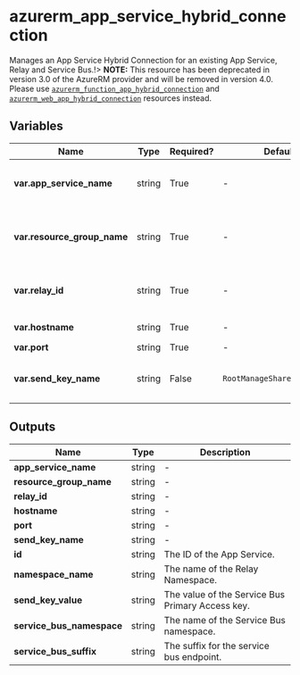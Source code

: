 # azurerm_app_service_hybrid_connection

Manages an App Service Hybrid Connection for an existing App Service, Relay and Service Bus.!> **NOTE:** This resource has been deprecated in version 3.0 of the AzureRM provider and will be removed in version 4.0. Please use [`azurerm_function_app_hybrid_connection`](https://registry.terraform.io/providers/hashicorp/azurerm/latest/docs/resources/function_app_hybrid_connection) and [`azurerm_web_app_hybrid_connection`](https://registry.terraform.io/providers/hashicorp/azurerm/latest/docs/resources/web_app_hybrid_connection) resources instead.

## Variables

| Name | Type | Required? |  Default  |  Description |
| ---- | ---- | --------- |  ----------- | ----------- |
| **var.app_service_name** | string | True | -  |  Specifies the name of the App Service. Changing this forces a new resource to be created. | 
| **var.resource_group_name** | string | True | -  |  The name of the resource group in which to create the App Service. Changing this forces a new resource to be created. | 
| **var.relay_id** | string | True | -  |  The ID of the Service Bus Relay. Changing this forces a new resource to be created. | 
| **var.hostname** | string | True | -  |  The hostname of the endpoint. | 
| **var.port** | string | True | -  |  The port of the endpoint. | 
| **var.send_key_name** | string | False | `RootManageSharedAccessKey`  |  The name of the Service Bus key which has Send permissions. Defaults to `RootManageSharedAccessKey`. | 



## Outputs

| Name | Type | Description |
| ---- | ---- | --------- | 
| **app_service_name** | string  | - | 
| **resource_group_name** | string  | - | 
| **relay_id** | string  | - | 
| **hostname** | string  | - | 
| **port** | string  | - | 
| **send_key_name** | string  | - | 
| **id** | string  | The ID of the App Service. | 
| **namespace_name** | string  | The name of the Relay Namespace. | 
| **send_key_value** | string  | The value of the Service Bus Primary Access key. | 
| **service_bus_namespace** | string  | The name of the Service Bus namespace. | 
| **service_bus_suffix** | string  | The suffix for the service bus endpoint. | 